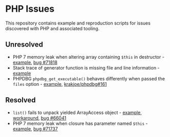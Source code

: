# PHP Issues

This repository contains example and reproduction scripts for issues discovered
with PHP and associated tooling.

## Unresolved

- PHP 7 memory leak when altering array containing `$this` in destructor - [example](alter-array-in-destructor-memory-leak/example.php), [bug #71818](https://bugs.php.net/bug.php?id=71818)
- Stack trace of generator function is missing file and line information - [example](generator-backtrace-missing-file-and-line/example.php)
- PHPDBG `phpdbg_get_executable()` behaves differently when passed the `files` option - [example](phpdbg-executable-lines-stream-wrapper/example.php), [krakjoe/phpdbg#161](https://github.com/krakjoe/phpdbg/issues/161)

## Resolved

- `list()` fails to unpack yielded ArrayAccess object - [example](list-unpack-array-access/example.php), [workaround](list-unpack-array-access/workaround.php), [bug #66041](https://bugs.php.net/bug.php?id=66041)
- PHP 7 memory leak when closure has parameter named `$this` - [example](alter-array-in-destructor-memory-leak/example.php), [bug #71737](https://bugs.php.net/bug.php?id=71737)
